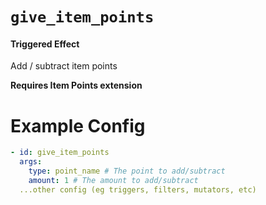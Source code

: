 # `give_item_points`
#### Triggered Effect

Add / subtract item points

**Requires Item Points extension**

# Example Config
```yaml
- id: give_item_points
  args:
    type: point_name # The point to add/subtract
    amount: 1 # The amount to add/subtract
  ...other config (eg triggers, filters, mutators, etc)
```